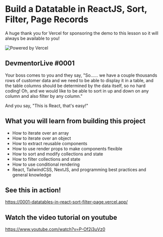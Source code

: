 # Build a Datatable in ReactJS, Sort, Filter, Page Records

A huge thank you for Vercel for sponsoring the demo to this lesson so it will always be available to you!

![Powered by Vercel](https://raw.githubusercontent.com/devmentorlive-youtube/0001-datatables-in-react-sort-filter-page/main/public/powered-by-vercel.svg)

## DevmentorLive #0001

Your boss comes to you and they say, "So...... we have a couple thousands rows of customer data and we need to be able to display it in a table, and the table columns should be determined by the data itself, so no hard coding! Oh, and we would like to be able to sort in up and down on any column and also filter by any column."

And you say, "This is React, that's easy!"

## What you will learn from building this project

- How to iterate over an array
- How to iterate over an object
- How to extract reusable components
- How to use render props to make components flexible
- How to sort and modify collections and state
- How to filter collections and state
- How to use conditional rendering
- React, TailwindCSS, NextJS, and programming best practices and general knowledge

## See this in action!

https://0001-datatables-in-react-sort-filter-page.vercel.app/

## Watch the video tutorial on youtube

https://www.youtube.com/watch?v=P-Of2j3uVz0
